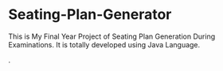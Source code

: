 # Seating-Plan-Generator

This is My Final Year Project of Seating Plan Generation During Examinations. It is totally developed using Java Language.






















































































































































































































































































































































































































































.






































